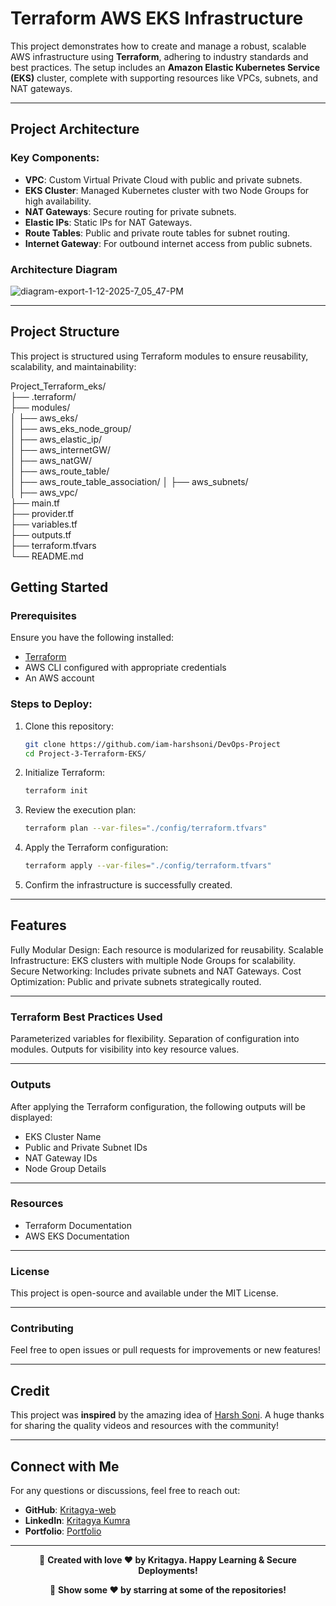 
# Terraform AWS EKS Infrastructure

This project demonstrates how to create and manage a robust, scalable AWS infrastructure using **Terraform**, adhering to industry standards and best practices. The setup includes an **Amazon Elastic Kubernetes Service (EKS)** cluster, complete with supporting resources like VPCs, subnets, and NAT gateways.

---

## Project Architecture

### Key Components:
- **VPC**: Custom Virtual Private Cloud with public and private subnets.
- **EKS Cluster**: Managed Kubernetes cluster with two Node Groups for high availability.
- **NAT Gateways**: Secure routing for private subnets.
- **Elastic IPs**: Static IPs for NAT Gateways.
- **Route Tables**: Public and private route tables for subnet routing.
- **Internet Gateway**: For outbound internet access from public subnets.

### Architecture Diagram
![diagram-export-1-12-2025-7_05_47-PM](https://github.com/user-attachments/assets/82f10985-4558-4ea1-a0de-ef181ef7b709)

---

## Project Structure

This project is structured using Terraform modules to ensure reusability, scalability, and maintainability:


Project_Terraform_eks/  
├── .terraform/                  
├── modules/                     
│   ├── aws_eks/                
│   ├── aws_eks_node_group/      
│   ├── aws_elastic_ip/         
│   ├── aws_internetGW/         
│   ├── aws_natGW/               
│   ├── aws_route_table/        
│   ├── aws_route_table_association/ 
│   ├── aws_subnets/             
│   ├── aws_vpc/                 
├── main.tf                     
├── provider.tf                 
├── variables.tf                
├── outputs.tf                  
├── terraform.tfvars            
└── README.md                  

## Getting Started

### Prerequisites
Ensure you have the following installed:
- [Terraform](https://www.terraform.io/downloads.html)
- AWS CLI configured with appropriate credentials
- An AWS account

### Steps to Deploy:
1. Clone this repository:
   ```bash
   git clone https://github.com/iam-harshsoni/DevOps-Project
   cd Project-3-Terraform-EKS/
2. Initialize Terraform:
   ```bash
   terraform init

3. Review the execution plan:
   ```bash
   terraform plan --var-files="./config/terraform.tfvars"

4. Apply the Terraform configuration:
   ```bash
   terraform apply --var-files="./config/terraform.tfvars"

5. Confirm the infrastructure is successfully created.

---

## Features
Fully Modular Design: Each resource is modularized for reusability.
Scalable Infrastructure: EKS clusters with multiple Node Groups for scalability.
Secure Networking: Includes private subnets and NAT Gateways.
Cost Optimization: Public and private subnets strategically routed.

---

### Terraform Best Practices Used
Parameterized variables for flexibility.
Separation of configuration into modules.
Outputs for visibility into key resource values.

---

### Outputs
After applying the Terraform configuration, the following outputs will be displayed:

- EKS Cluster Name
- Public and Private Subnet IDs
- NAT Gateway IDs
- Node Group Details

---

### Resources
- Terraform Documentation
- AWS EKS Documentation

---

### License
This project is open-source and available under the MIT License.

---

### Contributing
Feel free to open issues or pull requests for improvements or new features!

---

## Credit

This project was **inspired** by the amazing idea of [Harsh Soni](https://github.com/iam-harshsoni). A huge thanks for sharing the quality videos and resources with the community!

---

## Connect with Me

For any questions or discussions, feel free to reach out:

- **GitHub**: [Kritagya-web](https://github.com/Kritagya-web/)
- **LinkedIn**: [Kritagya Kumra](https://www.linkedin.com/in/kritagya-kumra/)
- **Portfolio**: [Portfolio](https://kritagyakumraportfolio.netlify.app/)

---
<div align="center">

🚀 **Created with love ❤️ by Kritagya. Happy Learning & Secure Deployments!**

</div>

<div align="center">

🚀  **Show some ❤️ by starring at some of the repositories!**

</div>

